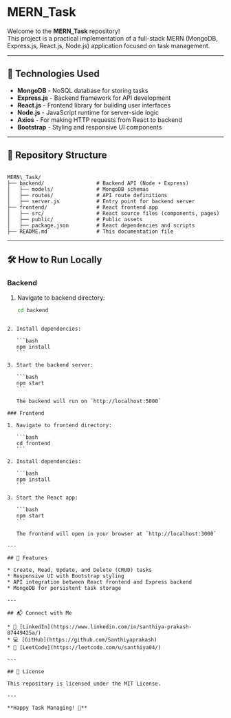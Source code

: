 # MERN_Task

Welcome to the **MERN_Task** repository!  
This project is a practical implementation of a full-stack MERN (MongoDB, Express.js, React.js, Node.js) application focused on task management.

---

## 🚀 Technologies Used

- **MongoDB** - NoSQL database for storing tasks  
- **Express.js** - Backend framework for API development  
- **React.js** - Frontend library for building user interfaces  
- **Node.js** - JavaScript runtime for server-side logic  
- **Axios** - For making HTTP requests from React to backend  
- **Bootstrap** - Styling and responsive UI components  

---

## 📂 Repository Structure

```

MERN\_Task/
├── backend/                 # Backend API (Node + Express)
│   ├── models/              # MongoDB schemas
│   ├── routes/              # API route definitions
│   ├── server.js            # Entry point for backend server
├── frontend/                # React frontend app
│   ├── src/                 # React source files (components, pages)
│   ├── public/              # Public assets
│   ├── package.json         # React dependencies and scripts
├── README.md                # This documentation file

````

---

## 🛠️ How to Run Locally

### Backend

1. Navigate to backend directory:
   ```bash
   cd backend
````

2. Install dependencies:

   ```bash
   npm install
   ```

3. Start the backend server:

   ```bash
   npm start
   ```

   The backend will run on `http://localhost:5000`

### Frontend

1. Navigate to frontend directory:

   ```bash
   cd frontend
   ```

2. Install dependencies:

   ```bash
   npm install
   ```

3. Start the React app:

   ```bash
   npm start
   ```

   The frontend will open in your browser at `http://localhost:3000`

---

## 🎯 Features

* Create, Read, Update, and Delete (CRUD) tasks
* Responsive UI with Bootstrap styling
* API integration between React frontend and Express backend
* MongoDB for persistent task storage

---

## 📬 Connect with Me

* 🔗 [LinkedIn](https://www.linkedin.com/in/santhiya-prakash-87449425a/)
* 💻 [GitHub](https://github.com/Santhiyaprakash)
* 🧠 [LeetCode](https://leetcode.com/u/santhiya04/)

---

## 📄 License

This repository is licensed under the MIT License.

---

**Happy Task Managing! 🚀**
